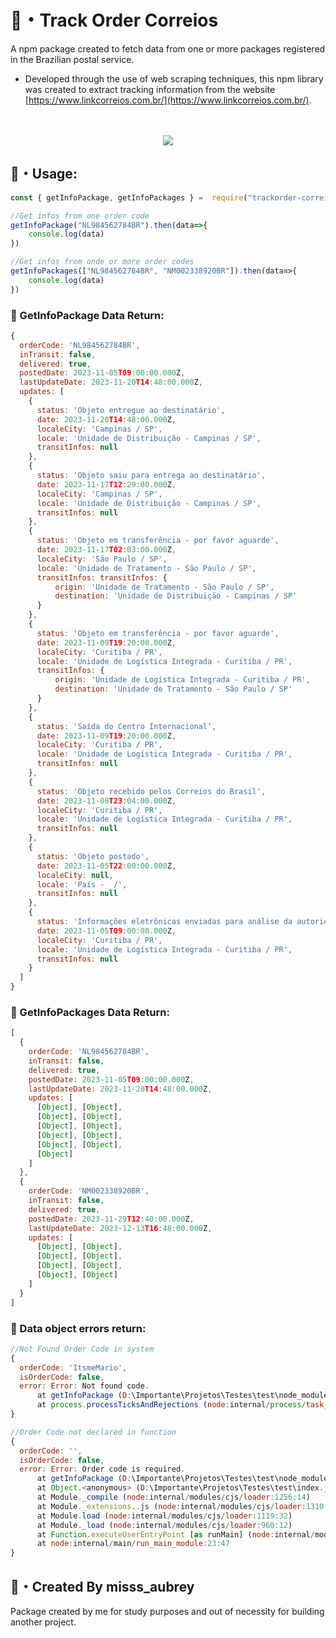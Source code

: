 
 # 🍭・Track Order Correios
A npm package created to fetch data from one or more packages registered in the Brazilian postal service.
 -  Developed through the use of web scraping techniques, this npm library was created to extract tracking information from the website [https://www.linkcorreios.com.br/](https://www.linkcorreios.com.br/).
</br>
</br>
<center>
<a href="https://www.npmjs.com/package/trackorder-correios"><img src="https://nodei.co/npm/trackorder-correios.png"></a>
</center>

## 🍙・Usage:

```js
const { getInfoPackage, getInfoPackages } =  require("trackorder-correios")

//Get infos from one order code
getInfoPackage("NL984562784BR").then(data=>{
	console.log(data)
})

//Get infos from onde or more order codes
getInfoPackages(["NL984562784BR", "NM002338920BR"]).then(data=>{
	console.log(data)
})
```
###   🍣 GetInfoPackage Data Return:
```js
{
  orderCode: 'NL984562784BR',
  inTransit: false,
  delivered: true,
  postedDate: 2023-11-05T09:00:00.000Z,
  lastUpdateDate: 2023-11-20T14:48:00.000Z,
  updates: [
    {
      status: 'Objeto entregue ao destinatário',
      date: 2023-11-20T14:48:00.000Z,
      localeCity: 'Campinas / SP',
      locale: 'Unidade de Distribuição - Campinas / SP',
      transitInfos: null
    },
    {
      status: 'Objeto saiu para entrega ao destinatário',
      date: 2023-11-17T12:29:00.000Z,
      localeCity: 'Campinas / SP',
      locale: 'Unidade de Distribuição - Campinas / SP',
      transitInfos: null
    },
    {
      status: 'Objeto em transferência - por favor aguarde',
      date: 2023-11-17T02:03:00.000Z,
      localeCity: 'São Paulo / SP',
      locale: 'Unidade de Tratamento - São Paulo / SP',
      transitInfos: transitInfos: {
	      origin: 'Unidade de Tratamento - São Paulo / SP',
	      destination: 'Unidade de Distribuição - Campinas / SP'
      }
    },
    {
      status: 'Objeto em transferência - por favor aguarde',
      date: 2023-11-09T19:20:00.000Z,
      localeCity: 'Curitiba / PR',
      locale: 'Unidade de Logística Integrada - Curitiba / PR',
      transitInfos: {
	      origin: 'Unidade de Logística Integrada - Curitiba / PR',
	      destination: 'Unidade de Tratamento - São Paulo / SP'
	  }
    },
    {
      status: 'Saída do Centro Internacional',
      date: 2023-11-09T19:20:00.000Z,
      localeCity: 'Curitiba / PR',
      locale: 'Unidade de Logística Integrada - Curitiba / PR',
      transitInfos: null
    },
    {
      status: 'Objeto recebido pelos Correios do Brasil',
      date: 2023-11-08T23:04:00.000Z,
      localeCity: 'Curitiba / PR',
      locale: 'Unidade de Logística Integrada - Curitiba / PR',
      transitInfos: null
    },
    {
      status: 'Objeto postado',
      date: 2023-11-05T22:00:00.000Z,
      localeCity: null,
      locale: 'País -  /',
      transitInfos: null
    },
    {
      status: 'Informações eletrônicas enviadas para análise da autoridade aduaneira',
      date: 2023-11-05T09:00:00.000Z,
      localeCity: 'Curitiba / PR',
      locale: 'Unidade de Logística Integrada - Curitiba / PR',
      transitInfos: null
    }
  ]
}
```
###   🥡 GetInfoPackages Data Return:
```js
[
  {
    orderCode: 'NL984562784BR',
    inTransit: false,
    delivered: true,
    postedDate: 2023-11-05T09:00:00.000Z,    
    lastUpdateDate: 2023-11-20T14:48:00.000Z,
    updates: [
      [Object], [Object],
      [Object], [Object],
      [Object], [Object],
      [Object], [Object],
      [Object], [Object],
      [Object]
    ]
  },
  {
    orderCode: 'NM002338920BR',
    inTransit: false,
    delivered: true,
    postedDate: 2023-11-29T12:40:00.000Z,
    lastUpdateDate: 2023-12-13T16:48:00.000Z,
    updates: [
      [Object], [Object],
      [Object], [Object],
      [Object], [Object],
      [Object], [Object]
    ]
  }
]
```
###   🍥 Data object errors return:
```js
//Not Found Order Code in system
{
  orderCode: 'ItsmeMario',
  isOrderCode: false,
  error: Error: Not found code.
      at getInfoPackage (D:\Importante\Projetos\Testes\test\node_modules\trackorder-correios\dist\index.js:27:19)
      at process.processTicksAndRejections (node:internal/process/task_queues:95:5)
}
```
```js
//Order Code not declared in function
{
  orderCode: '',
  isOrderCode: false,
  error: Error: Order code is required.
      at getInfoPackage (D:\Importante\Projetos\Testes\test\node_modules\trackorder-correios\dist\index.js:19:19)
      at Object.<anonymous> (D:\Importante\Projetos\Testes\test\index.js:4:1)
      at Module._compile (node:internal/modules/cjs/loader:1256:14)
      at Module._extensions..js (node:internal/modules/cjs/loader:1310:10)
      at Module.load (node:internal/modules/cjs/loader:1119:32)
      at Module._load (node:internal/modules/cjs/loader:960:12)
      at Function.executeUserEntryPoint [as runMain] (node:internal/modules/run_main:86:12)
      at node:internal/main/run_main_module:23:47
}
```

## 🍬・Created By misss_aubrey
Package created by me for study purposes and out of necessity for building another project.